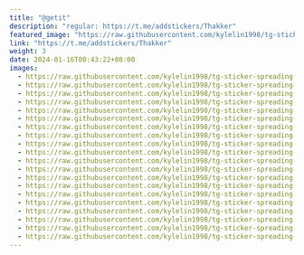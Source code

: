 ```yaml
---
title: "@getit"
description: "regular: https://t.me/addstickers/Thakker"
featured_image: "https://raw.githubusercontent.com/kylelin1998/tg-sticker-spreading-worldwide-images/main/img/530856fd-ed37-4704-9b7d-b9a7e9e72aab.jpg"
link: "https://t.me/addstickers/Thakker"
weight: 3
date: 2024-01-16T00:43:22+08:00
images:
  - https://raw.githubusercontent.com/kylelin1998/tg-sticker-spreading-worldwide-images/main/img/530856fd-ed37-4704-9b7d-b9a7e9e72aab.jpg
  - https://raw.githubusercontent.com/kylelin1998/tg-sticker-spreading-worldwide-images/main/img/14719468-741b-4666-96f6-5ed3e6d2fd59.jpg
  - https://raw.githubusercontent.com/kylelin1998/tg-sticker-spreading-worldwide-images/main/img/28d2d691-8245-46e6-9167-ea9729d5a877.jpg
  - https://raw.githubusercontent.com/kylelin1998/tg-sticker-spreading-worldwide-images/main/img/d356c395-4922-4ea4-b1d9-7013ef5df103.jpg
  - https://raw.githubusercontent.com/kylelin1998/tg-sticker-spreading-worldwide-images/main/img/2ffa3547-4d8b-4d94-a3b7-29182fb86cfb.jpg
  - https://raw.githubusercontent.com/kylelin1998/tg-sticker-spreading-worldwide-images/main/img/34ca9cf4-4022-42f8-8495-bd029c17ddb8.jpg
  - https://raw.githubusercontent.com/kylelin1998/tg-sticker-spreading-worldwide-images/main/img/a477b46c-d65f-46fc-af26-1413a2c45005.jpg
  - https://raw.githubusercontent.com/kylelin1998/tg-sticker-spreading-worldwide-images/main/img/b0884060-9d4e-4fce-85b0-7db923261529.jpg
  - https://raw.githubusercontent.com/kylelin1998/tg-sticker-spreading-worldwide-images/main/img/fd30063e-836c-4f00-b3d3-8ea008ca43e2.jpg
  - https://raw.githubusercontent.com/kylelin1998/tg-sticker-spreading-worldwide-images/main/img/513306c2-d155-46bc-9cae-d17e6e5ad951.jpg
  - https://raw.githubusercontent.com/kylelin1998/tg-sticker-spreading-worldwide-images/main/img/f0279b64-25f7-4c09-b193-d895c6c6d543.jpg
  - https://raw.githubusercontent.com/kylelin1998/tg-sticker-spreading-worldwide-images/main/img/862223f7-bdbe-4d6b-a38e-9edcc7ec968d.jpg
  - https://raw.githubusercontent.com/kylelin1998/tg-sticker-spreading-worldwide-images/main/img/b6a6ccfd-ad9e-4c37-90b0-6f394be9a902.jpg
  - https://raw.githubusercontent.com/kylelin1998/tg-sticker-spreading-worldwide-images/main/img/ea13728a-de1d-4221-a019-9c455a20439d.jpg
  - https://raw.githubusercontent.com/kylelin1998/tg-sticker-spreading-worldwide-images/main/img/699831e9-a475-4330-a8ac-06292ba90b27.jpg
  - https://raw.githubusercontent.com/kylelin1998/tg-sticker-spreading-worldwide-images/main/img/88075e81-e271-4411-8f44-5b757ff06add.jpg
  - https://raw.githubusercontent.com/kylelin1998/tg-sticker-spreading-worldwide-images/main/img/3d275bfe-8f4b-4379-840d-4c05fc054055.jpg
  - https://raw.githubusercontent.com/kylelin1998/tg-sticker-spreading-worldwide-images/main/img/bb66dcb1-5ebb-4c48-9ece-dc5010570ff1.jpg
  - https://raw.githubusercontent.com/kylelin1998/tg-sticker-spreading-worldwide-images/main/img/1e6332f0-b426-45b6-a87e-d15ef48c0de0.jpg
  - https://raw.githubusercontent.com/kylelin1998/tg-sticker-spreading-worldwide-images/main/img/a027cd63-8f3a-470d-b898-6836489b8010.jpg
---
```

